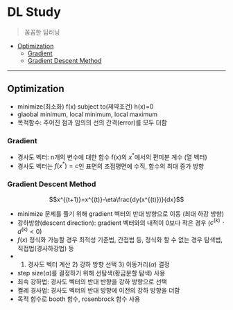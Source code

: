 # DL Study
> 꼼꼼한 딥러닝
  - [Optimization](#optimization)
    - [Gradient](#gradient)
    - [Gradient Descent Method](#gradient-descent-method)

---

## Optimization
- minimize(최소화) f(x) subject to(제약조건) h(x)=0
- glaobal minimum, local minimum, local maximum
- 목적함수: 주어진 점과 임의의 선의 간격(error)를 모두 더함

### Gradient
- 경사도 벡터: n개의 변수에 대한 함수 f(x)의 $x^*$에서의 편미분 계수 (열 벡터)
- 경사도 벡터는 $f(x^*)=c$인 표면의 초접평면에 수직, 함수의 최대 증가 방향

### Gradient Descent Method

$$x^{(t+1)}=x^{(t)}-\eta\frac{dy(x^{(t)})}{dx}$$

- minimize 문제를 풀기 위해 gradient 벡터의 반대 방향으로 이동 (최대 하강 방향)
- 강하방향(descent direction): gradient 벡터와의 내적이 0보다 작은 경우 ($c^{(k)}ㆍd^{(k)}<0$)
- $f(x)$ 정식화 가능할 경우 최적성 기준법, 간접법 등, 정식화 할 수 없는 경우 탐색법, 직접법(경사하강법) 등
- 1) 경사도 벡터 계산 2) 강하 방향 선택 3) 이동거리($\alpha$) 결정
- step size($\alpha$)를 결정하기 위해 선탐색(황금분할 탐색) 사용
- 최속 강하법: 경사도 벡터의 반대 반향을 강하 방향으로 선택
- 켤레 경사법: 경사도 벡터의 반대 방향에 이전의 강하 방향을 더함
- 목적 함수로 booth 함수, rosenbrock 함수 사용
